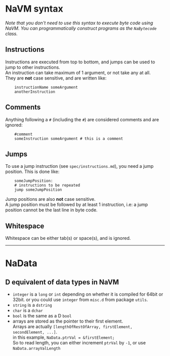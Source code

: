 # NaVM syntax

_Note that you don't need to use this syntax to execute byte code using NaVM. You can programmatically construct programs as the `NaBytecode` class._  

## Instructions
Instructions are executed from top to bottom, and jumps can be used to jump to other instructions.  
An instruction can take maximum of 1 argument, or not take any at all.  
They are **not** case sensitive, and are written like:  
```
	instructionName someArgument
	anotherInstruction
```

## Comments
Anything following a `#` (including the `#`) are considered comments and are ignored:  

```
	#comment
	someInstruction someArgument # this is a comment
```

## Jumps
To use a jump instruction (see `spec/instructions.md`), you need a jump position. This is done like:  

```
	someJumpPosition:
	# instructions to be repeated
	jump someJumpPosition
```

Jump positions are also **not** case sensitive.   
A jump position must be followed by at least 1 instruction, i.e: a jump position cannot be the last line in byte code.

## Whitespace
Whitespace can be either tab(s) or space(s), and is ignored.

---

# NaData

## D equivalent of data types in NaVM
* `integer` is a `long` or `int` depending on whether it is compiled for 64bit or 32bit.  or you could use `integer` from `misc.d` from package `utils`.
* `string` is a `dstring`
* `char` is a `dchar`
* `bool` is the same as a D `bool`
* arrays are stored as the pointer to their first element.  
Arrays are actually `[lengthOfRestOfArray, firstElement, secondElement, ...]`.  
in this example, `NaData.ptrVal = &firstElement;`  
So to read length, you can either increment `ptrVal` by `-1`, or use `NaData.arrayValLength`